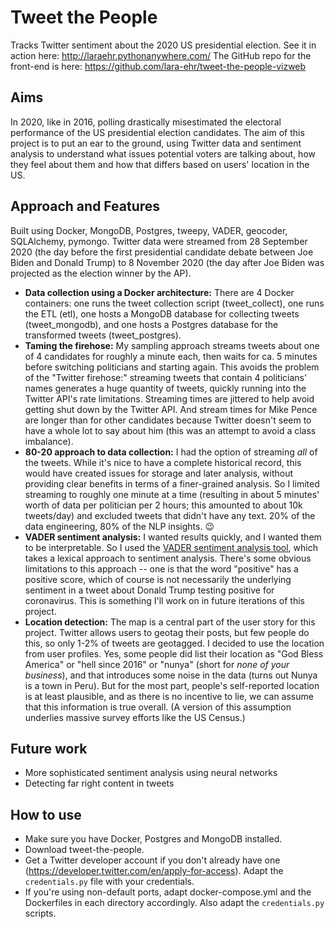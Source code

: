 # Tweet the People

Tracks Twitter sentiment about the 2020 US presidential election. See it in action here: http://laraehr.pythonanywhere.com/
The GitHub repo for the front-end is here: https://github.com/lara-ehr/tweet-the-people-vizweb

## Aims

In 2020, like in 2016, polling drastically misestimated the electoral performance of the US presidential election candidates. The aim of this project is to put an ear to the ground, using Twitter data and sentiment analysis to understand what issues potential voters are talking about, how they feel about them and how that differs based on users' location in the US.

## Approach and Features

Built using Docker, MongoDB, Postgres, tweepy, VADER, geocoder, SQLAlchemy, pymongo. Twitter data were streamed from 28 September 2020 (the day before the first presidential candidate debate between Joe Biden and Donald Trump) to 8 November 2020 (the day after Joe Biden was projected as the election winner by the AP). 

- **Data collection using a Docker architecture:** There are 4 Docker containers: one runs the tweet collection script (tweet_collect), one runs the ETL (etl), one hosts a MongoDB database for collecting tweets (tweet_mongodb), and one hosts a Postgres database for the transformed tweets (tweet_postgres).
- **Taming the firehose:** My sampling approach streams tweets about one of 4 candidates for roughly a minute each, then waits for ca. 5 minutes before switching politicians and starting again. This avoids the problem of the "Twitter firehose:" streaming tweets that contain 4 politicians' names generates a huge quantity of tweets, quickly running into the Twitter API's rate limitations. Streaming times are jittered to help avoid getting shut down by the Twitter API. And stream times for Mike Pence are longer than for other candidates because Twitter doesn't seem to have a whole lot to say about him (this was an attempt to avoid a class imbalance).
- **80-20 approach to data collection:** I had the option of streaming *all* of the tweets. While it's nice to have a complete historical record, this would have created issues for storage and later analysis, without providing clear benefits in terms of a finer-grained analysis. So I limited streaming to roughly one minute at a time (resulting in about 5 minutes' worth of data per politician per 2 hours; this amounted to about 10k tweets/day) and excluded tweets that didn't have any text. 20% of the data engineering, 80% of the NLP insights. :wink:
- **VADER sentiment analysis:** I wanted results quickly, and I wanted them to be interpretable. So I used the [VADER sentiment analysis tool](https://github.com/cjhutto/vaderSentiment), which takes a lexical approach to sentiment analysis. There's some obvious limitations to this approach -- one is that the word "positive" has a positive score, which of course is not necessarily the underlying sentiment in a tweet about Donald Trump testing positive for coronavirus. This is something I'll work on in future iterations of this project.
- **Location detection:** The map is a central part of the user story for this project. Twitter allows users to geotag their posts, but few people do this, so only 1-2% of tweets are geotagged. I decided to use the location from user profiles. Yes, some people did list their location as "God Bless America" or "hell since 2016" or "nunya" (short for *none of your business*), and that introduces some noise in the data (turns out Nunya is a town in Peru). But for the most part, people's self-reported location is at least plausible, and as there is no incentive to lie, we can assume that this information is true overall. (A version of this assumption underlies massive survey efforts like the US Census.)

## Future work

- More sophisticated sentiment analysis using neural networks
- Detecting far right content in tweets

## How to use

- Make sure you have Docker, Postgres and MongoDB installed.
- Download tweet-the-people.
- Get a Twitter developer account if you don't already have one (https://developer.twitter.com/en/apply-for-access). Adapt the `credentials.py` file with your credentials.
- If you're using non-default ports, adapt docker-compose.yml and the Dockerfiles in each directory accordingly. Also adapt the `credentials.py` scripts.
